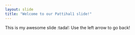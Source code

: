 ```yaml
---
layout: slide
title: "Welcome to our Pattihal1 slide!"
---
```

This is my awesome slide :tada!:
Use the left arrow to go back!
